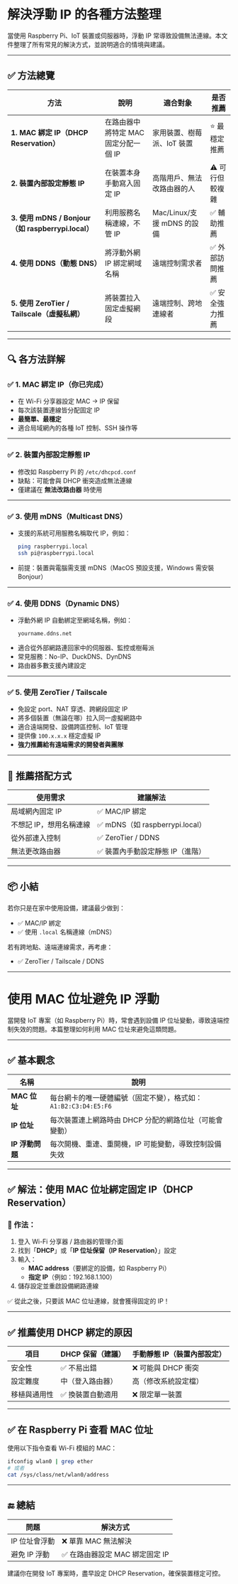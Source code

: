 # 解決浮動 IP 的各種方法整理

當使用 Raspberry Pi、IoT 裝置或伺服器時，浮動 IP 常導致設備無法連線。本文件整理了所有常見的解決方式，並說明適合的情境與建議。

---

## ✅ 方法總覽

| 方法                                               | 說明                                 | 適合對象                   | 是否推薦        |
| -------------------------------------------------- | ------------------------------------ | -------------------------- | --------------- |
| **1. MAC 綁定 IP（DHCP Reservation）**             | 在路由器中將特定 MAC 固定分配一個 IP | 家用裝置、樹莓派、IoT 裝置 | ⭐ 最穩定推薦   |
| **2. 裝置內部設定靜態 IP**                         | 在裝置本身手動寫入固定 IP            | 高階用戶、無法改路由器的人 | ⚠️ 可行但較複雜 |
| **3. 使用 mDNS / Bonjour（如 raspberrypi.local）** | 利用服務名稱連線，不管 IP            | Mac/Linux/支援 mDNS 的設備 | ✅ 輔助推薦     |
| **4. 使用 DDNS（動態 DNS）**                       | 將浮動外網 IP 綁定網域名稱           | 遠端控制需求者             | ✅ 外部訪問推薦 |
| **5. 使用 ZeroTier / Tailscale（虛擬私網）**       | 將裝置拉入固定虛擬網段               | 遠端控制、跨地連線者       | ✅ 安全強力推薦 |

---

## 🔍 各方法詳解

### ✅ 1. MAC 綁定 IP（你已完成）

- 在 Wi-Fi 分享器設定 MAC → IP 保留
- 每次該裝置連線皆分配固定 IP
- **最簡單、最穩定**
- 適合局域網內的各種 IoT 控制、SSH 操作等

---

### ✅ 2. 裝置內部設定靜態 IP

- 修改如 Raspberry Pi 的 `/etc/dhcpcd.conf`
- 缺點：可能會與 DHCP 衝突造成無法連線
- 僅建議在 **無法改路由器** 時使用

---

### ✅ 3. 使用 mDNS（Multicast DNS）

- 支援的系統可用服務名稱取代 IP，例如：
  ```bash
  ping raspberrypi.local
  ssh pi@raspberrypi.local
  ```
- 前提：裝置與電腦需支援 mDNS（MacOS 預設支援，Windows 需安裝 Bonjour）

---

### ✅ 4. 使用 DDNS（Dynamic DNS）

- 浮動外網 IP 自動綁定至網域名稱，例如：
  ```
  yourname.ddns.net
  ```
- 適合從外部網路連回家中的伺服器、監控或樹莓派
- 常見服務：No-IP、DuckDNS、DynDNS
- 路由器多數支援內建設定

---

### ✅ 5. 使用 ZeroTier / Tailscale

- 免設定 port、NAT 穿透、跨網段固定 IP
- 將多個裝置（無論在哪）拉入同一虛擬網路中
- 適合遠端開發、設備跨區控制、IoT 管理
- 提供像 `100.x.x.x` 穩定虛擬 IP
- **強力推薦給有遠端需求的開發者與團隊**

---

## 🧩 推薦搭配方式

| 使用需求                | 建議解法                         |
| ----------------------- | -------------------------------- |
| 局域網內固定 IP         | ✅ MAC/IP 綁定                   |
| 不想記 IP，想用名稱連線 | ✅ mDNS（如 raspberrypi.local）  |
| 從外部連入控制          | ✅ ZeroTier / DDNS               |
| 無法更改路由器          | ✅ 裝置內手動設定靜態 IP（進階） |

---

## 📦 小結

若你只是在家中使用設備，建議最少做到：

- ✅ MAC/IP 綁定
- ✅ 使用 `.local` 名稱連線（mDNS）

若有跨地點、遠端連線需求，再考慮：

- ✅ ZeroTier / Tailscale / DDNS

---

# 使用 MAC 位址避免 IP 浮動

當開發 IoT 專案（如 Raspberry Pi）時，常會遇到設備 IP 位址變動，導致遠端控制失效的問題。本篇整理如何利用 MAC 位址來避免這類問題。

---

## ✅ 基本觀念

| 名稱            | 說明                                                            |
| --------------- | --------------------------------------------------------------- |
| **MAC 位址**    | 每台網卡的唯一硬體編號（固定不變），格式如：`A1:B2:C3:D4:E5:F6` |
| **IP 位址**     | 每次裝置連上網路時由 DHCP 分配的網路位址（可能會變動）          |
| **IP 浮動問題** | 每次開機、重連、重開機，IP 可能變動，導致控制設備失效           |

---

## ✅ 解法：使用 MAC 位址綁定固定 IP（DHCP Reservation）

### 📌 作法：

1. 登入 Wi-Fi 分享器 / 路由器的管理介面
2. 找到「**DHCP**」或「**IP 位址保留（IP Reservation）**」設定
3. 輸入：
   - **MAC address**（要綁定的設備，如 Raspberry Pi）
   - **指定 IP**（例如：192.168.1.100）
4. 儲存設定並重啟設備網路連線

✅ 從此之後，只要該 MAC 位址連線，就會獲得固定的 IP！

---

## ✅ 推薦使用 DHCP 綁定的原因

| 項目         | DHCP 保留（建議） | 手動靜態 IP（裝置內部設定） |
| ------------ | ----------------- | --------------------------- |
| 安全性       | ✅ 不易出錯       | ❌ 可能與 DHCP 衝突         |
| 設定難度     | 中（登入路由器）  | 高（修改系統設定檔）        |
| 移植與通用性 | ✅ 換裝置自動適用 | ❌ 限定單一裝置             |

---

## ✅ 在 Raspberry Pi 查看 MAC 位址

使用以下指令查看 Wi-Fi 模組的 MAC：

```bash
ifconfig wlan0 | grep ether
# 或者
cat /sys/class/net/wlan0/address
```

---

## 🔚 總結

| 問題          | 解決方式                        |
| ------------- | ------------------------------- |
| IP 位址會浮動 | ❌ 單靠 MAC 無法解決            |
| 避免 IP 浮動  | ✅ 在路由器設定 MAC 綁定固定 IP |

建議你在開發 IoT 專案時，盡早設定 DHCP Reservation，確保裝置穩定可控。
